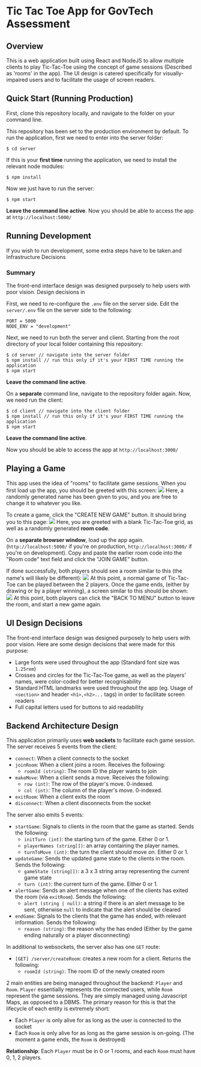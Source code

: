 # Tic Tac Toe App for GovTech Assessment

## Overview

This is a web application built using React and NodeJS to allow multiple clients to play Tic-Tac-Toe using the concept
of game sessions (Described as 'rooms' in the app).
The UI design is catered specifically for visually-impaired users and to facilitate the usage of screen readers.

## Quick Start (Running Production)

First, clone this repository locally, and navigate to the folder on your command line.

This repository has been set to the production environment by default. To run the application, first we need to enter into the server folder:

```
$ cd server
```

If this is your **first time** running the application, we need to install the relevant node modules:

```
$ npm install
```

Now we just have to run the server:

```
$ npm start
```

**Leave the command line active**. Now you should be able to access the app at `http://localhost:5000/`

## Running Development

If you wish to run development, some extra steps have to be taken.and Infrastructure Decisions

### Summary

The front-end interface design was designed purposely to help users with poor vision. Design decisions in

First, we need to re-configure the `.env` file on the server side. Edit the `server/.env` file on the server side to the following:

```
PORT = 5000
NODE_ENV = "development"
```

Next, we need to run both the server and client. Starting from the root directory of your local folder containing this repository:

```
$ cd server // navigate into the server folder
$ npm install // run this only if it's your FIRST TIME running the application
$ npm start
```

**Leave the command line active**.

On a **separate** command line, navigate to the repository folder again. Now, we need run the client:

```
$ cd client // navigate into the client folder
$ npm install // run this only if it's your FIRST TIME running the application
$ npm start
```

**Leave the command line active**.

Now you should be able to access the app at `http://localhost:3000/`

## Playing a Game

This app uses the idea of "rooms" to facilitate game sessions.
When you first load up the app, you should be greeted with this screen:
![](img/menu.png)
Here, a randomly generated name has been given to you, and you are free to change it to whatever you like.

To create a game, click the "CREATE NEW GAME" button. It should bring you to this page:
![](img/create_room.png)
Here, you are greeted with a blank Tic-Tac-Toe grid, as well as a randomly generated **room code**.

On a **separate browser window**, load up the app again. (`http://localhost:5000/` if you're on production, `http://localhost:3000/` if you're on development). Copy and paste the earlier room code into the "Room code" text field and click the "JOIN GAME" button.

If done successfully, both players should see a room similar to this (the name's will likely be different):
![](img/game_start.png)
At this point, a normal game of Tic-Tac-Toe can be played between the 2 players.
Once the game ends, (either by drawing or by a player winning), a screen similar to this should be shown:
![](img/game_end.png)
At this point, both players can click the "BACK TO MENU" button to leave the room, and start a new game again.

## UI Design Decisions

The front-end interface design was designed purposely to help users with poor vision.
Here are some design decisions that were made for this purpose:

- Large fonts were used throughout the app (Standard font size was `1.25rem`)
- Crosses and circles for the Tic-Tac-Toe game, as well as the players' names, were color-coded for better recognisability
- Standard HTML landmarks were used throughout the app (eg. Usage of `<section>` and header `<h1>,<h2>...` tags) in order to facilitate screen readers
- Full capital letters used for buttons to aid readability

## Backend Architecture Design

This application primarily uses **web sockets** to facilitate each game session.
The server receives 5 events from the client:

- `connect`: When a client connects to the socket
- `joinRoom`: When a client joins a room. Receives the following:
  - `roomId (string)`: The room ID the player wants to join
- `makeMove`: When a client sends a move. Receives the following:
  - `row (int)`: The row of the player's move. 0-indexed.
  - `col (int)`: The column of the player's move. 0-indexed.
- `exitRoom`: When a client exits the room
- `disconnect`: When a client disconnects from the socket

The server also emits 5 events:

- `startGame`: Signals to clients in the room that the game as started. Sends the following:
  - `initTurn (int)`: the starting turn of the game. Either 0 or 1.
  - `playerNames (string[])`: an array containing the player names.
  - `turnToMove (int)`: the turn the client should move on. Either 0 or 1.
- `updateGame`: Sends the updated game state to the clients in the room. Sends the following:
  - `gameState (string[])`: a 3 x 3 string array representing the current game state
  - `turn (int)`: the current turn of the game. Either 0 or 1.
- `alertGame`: Sends an alert message when one of the clients has exited the room (via `exitRoom`). Sends the following:
  - `alert (string | null)`: a string if there is an alert message to be sent, otherwise `null` to indicate that the alert should be cleared
- `endGame`: Signals to the clients that the game has ended, with relevant information. Sends the following:
  - `reason (string)`: the reason why the has ended (Either by the game ending naturally or a player disconnecting)

In additional to websockets, the server also has one `GET` route:

- `[GET] /server/createRoom`: creates a new room for a client. Returns the following:
  - `roomId (string)`: The room ID of the newly created room

2 main entities are being managed throughout the backend: `Player` and `Room`. `Player` essentially represents the connected users, while `Room` represent the game sessions.
They are simply managed using Javascript Maps, as opposed to a DBMS. The primary reason for this is that the lifecycle of each entity is extremely short:

- Each `Player` is only alive for as long as the user is connected to the socket
- Each `Room` is only alive for as long as the game session is on-going. (The moment a game ends, the `Room` is destroyed)

**Relationship**: Each `Player` must be in 0 or 1 rooms, and each `Room` must have 0, 1, 2 players.
